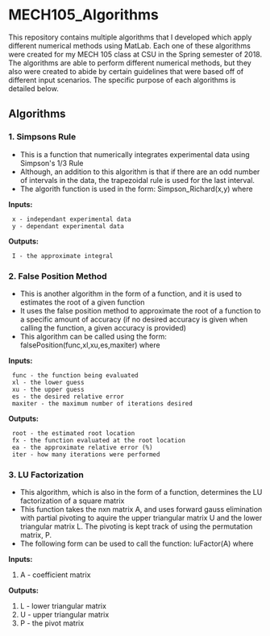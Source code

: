 # MECH105_Algorithms
This repository contains multiple algorithms that I developed which apply different numerical methods using MatLab. Each one of these algorithms were created for my MECH 105 class at CSU in the Spring semester of 2018. The algorithms are able to perform different numerical methods, but they also were created to abide by certain guidelines that were based off of different input scenarios. The specific purpose of each algorithms is detailed below.

## Algorithms

### 1. Simpsons Rule
  * This is a function that numerically integrates experimental data using Simpson's 1/3 Rule
  * Although, an addition to this algorithm is that if there are an odd number of intervals in the data, the trapezoidal rule is used for the last interval.
  * The algorith function is used in the form: Simpson_Richard(x,y) where 
  
  **Inputs:**
  
     x - independant experimental data 
     y - dependant experimental data
  
  **Outputs:**
  
     I - the approximate integral
  
### 2. False Position Method
  * This is another algorithm in the form of a function, and it is used to estimates the root of a given function
  * It uses the false position method to approximate the root of a function to a specific amount of accuracy (if no desired accuracy is given when calling the function, a given accuracy is provided)
  * This algorithm can be called using the form: falsePosition(func,xl,xu,es,maxiter) where
  
  **Inputs:**
  
     func - the function being evaluated
     xl - the lower guess
     xu - the upper guess
     es - the desired relative error
     maxiter - the maximum number of iterations desired
  
  **Outputs:**
  
     root - the estimated root location
     fx - the function evaluated at the root location
     ea - the approximate relative error (%)
     iter - how many iterations were performed
  
### 3. LU Factorization
  * This algorithm, which is also in the form of a function, determines the LU factorization of a square matrix
  * This function takes the nxn matrix A, and uses forward gauss elimination with partial pivoting to aquire the upper triangular matrix U and the lower triangular matrix L. The pivoting is kept track of using the permutation matrix, P.
  * The following form can be used to call the function: luFactor(A) where
  
  **Inputs:**
  1. A - coefficient matrix
  
  **Outputs:**
  1. L - lower triangular matrix
  2. U - upper triangular matrix
  3. P - the pivot matrix
